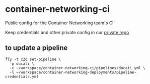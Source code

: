 # container-networking-ci
Public config for the Container Networking team's CI

Keep credentials and other private config in our [private repo](https://github.com/cloudfoundry/container-networking-deployments)

## to update a pipeline
```
fly -t c2c set-pipeline \
  -p ducati \
  -c ~/workspace/container-networking-ci/pipelines/ducati.yml \
  -l ~/workspace/container-networking-deployments/pipeline-credentials.yml
```

